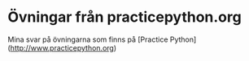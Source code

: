 Övningar från practicepython.org
================================

Mina svar på övningarna som finns på [Practice Python] (http://www.practicepython.org)
